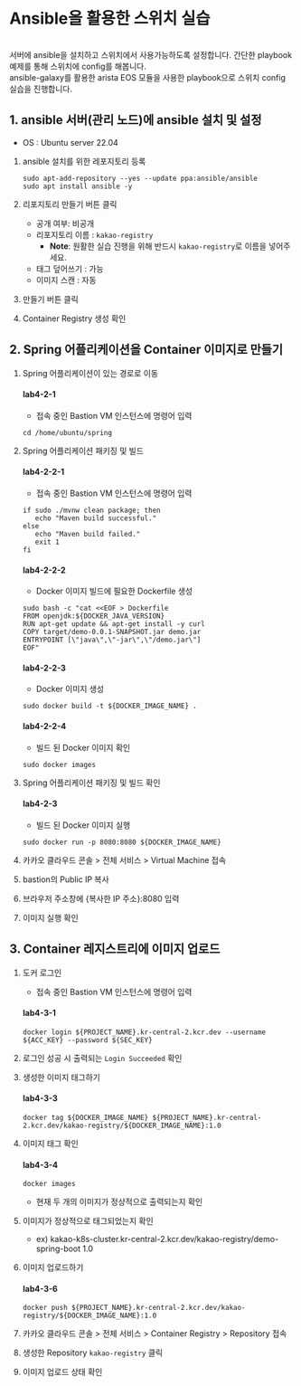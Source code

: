 # Ansible을 활용한 스위치 실습
<br/>
서버에 ansible을 설치하고 스위치에서 사용가능하도록 설정합니다. 간단한 playbook 예제를 통해 스위치에 config를 해봅니다.<br/>
ansible-galaxy를 활용한 arista EOS 모듈을 사용한 playbook으로 스위치 config 실습을 진행합니다.


## 1. ansible 서버(관리 노드)에 ansible 설치 및 설정
* OS : Ubuntu server 22.04

1. ansible 설치를 위한 레포지토리 등록
   ```
   sudo apt-add-repository --yes --update ppa:ansible/ansible
   sudo apt install ansible -y
   ```

2. 리포지토리 만들기 버튼 클릭
   - 공개 여부: 비공개
   - 리포지토리 이름 : `kakao-registry`
     - **Note**: 원활한 실습 진행을 위해 반드시 `kakao-registry`로 이름을 넣어주세요.
   - 태그 덮어쓰기 : 가능
   - 이미지 스캔 : 자동
3. 만들기 버튼 클릭
4. Container Registry 생성 확인
    
## 2. Spring 어플리케이션을 Container 이미지로 만들기

1. Spring 어플리케이션이 있는 경로로 이동
   #### **lab4-2-1**
   - 접속 중인 Bastion VM 인스턴스에 명령어 입력
   ```
   cd /home/ubuntu/spring
   ```
   
2. Spring 어플리케이션 패키징 및 빌드
  
   #### **lab4-2-2-1**
   - 접속 중인 Bastion VM 인스턴스에 명령어 입력
   ```
   if sudo ./mvnw clean package; then
      echo "Maven build successful."
   else
      echo "Maven build failed."
      exit 1
   fi
   ```

    #### **lab4-2-2-2**
   - Docker 이미지 빌드에 필요한 Dockerfile 생성
   ```
   sudo bash -c "cat <<EOF > Dockerfile
   FROM openjdk:${DOCKER_JAVA_VERSION}
   RUN apt-get update && apt-get install -y curl
   COPY target/demo-0.0.1-SNAPSHOT.jar demo.jar
   ENTRYPOINT [\"java\",\"-jar\",\"/demo.jar\"]
   EOF"
   ```

   #### **lab4-2-2-3**
   - Docker 이미지 생성
   ```
   sudo docker build -t ${DOCKER_IMAGE_NAME} .    
   ```

   #### **lab4-2-2-4**
   - 빌드 된 Docker 이미지 확인
   ```
   sudo docker images
   ```
   
3. Spring 어플리케이션 패키징 및 빌드 확인

   #### **lab4-2-3**
   - 빌드 된 Docker 이미지 실행
   ```
   sudo docker run -p 8080:8080 ${DOCKER_IMAGE_NAME}
   ```

4. 카카오 클라우드 콘솔 > 전체 서비스 > Virtual Machine 접속
5. bastion의 Public IP 복사
6. 브라우저 주소창에 {복사한 IP 주소}:8080 입력
7. 이미지 실행 확인

## 3. Container 레지스트리에 이미지 업로드

1. 도커 로그인
   - 접속 중인 Bastion VM 인스턴스에 명령어 입력
   #### **lab4-3-1**
   ```
   docker login ${PROJECT_NAME}.kr-central-2.kcr.dev --username ${ACC_KEY} --password ${SEC_KEY}
   ```

2. 로그인 성공 시 출력되는 `Login Succeeded` 확인
3. 생성한 이미지 태그하기
   #### **lab4-3-3**
   ```
   docker tag ${DOCKER_IMAGE_NAME} ${PROJECT_NAME}.kr-central-2.kcr.dev/kakao-registry/${DOCKER_IMAGE_NAME}:1.0
   ```

4. 이미지 태그 확인
   #### **lab4-3-4**
   
   ```
   docker images
   ```
   - 현재 두 개의 이미지가 정상적으로 출력되는지 확인
   
5. 이미지가 정상적으로 태그되었는지 확인
   - ex) kakao-k8s-cluster.kr-central-2.kcr.dev/kakao-registry/demo-spring-boot  1.0
     
6. 이미지 업로드하기
   #### **lab4-3-6**
   ```
   docker push ${PROJECT_NAME}.kr-central-2.kcr.dev/kakao-registry/${DOCKER_IMAGE_NAME}:1.0
   ```
7. 카카오 클라우드 콘솔 > 전체 서비스 > Container Registry > Repository 접속
8. 생성한 Repository `kakao-registry` 클릭
9. 이미지 업로드 상태 확인


